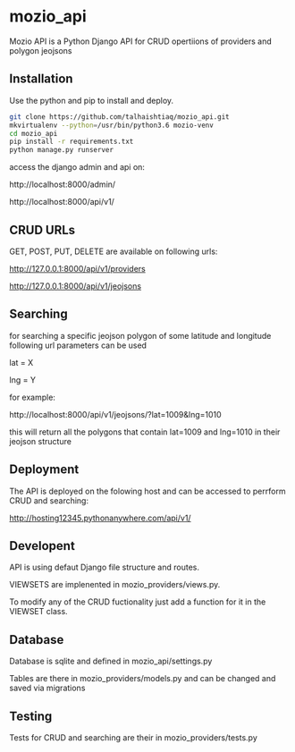 # mozio_api 
Mozio API is a Python Django  API for CRUD opertiions of providers and polygon jeojsons

## Installation

Use the python and pip to install and deploy.

```bash
git clone https://github.com/talhaishtiaq/mozio_api.git
mkvirtualenv --python=/usr/bin/python3.6 mozio-venv
cd mozio_api
pip install -r requirements.txt
python manage.py runserver
```
access the django admin and api on:

http://localhost:8000/admin/

http://localhost:8000/api/v1/

## CRUD URLs

GET, POST, PUT, DELETE are available on following urls:

http://127.0.0.1:8000/api/v1/providers

http://127.0.0.1:8000/api/v1/jeojsons

## Searching
for searching a specific jeojson polygon of some latitude and longitude following url parameters can be used

lat = X

lng = Y

for example:

http://localhost:8000/api/v1/jeojsons/?lat=1009&lng=1010

this will return all the polygons that contain lat=1009 and lng=1010 in their jeojson structure

## Deployment

The API is deployed on the folowing host and can be accessed to perrform CRUD and searching:

http://hosting12345.pythonanywhere.com/api/v1/


## Developent

API is using defaut Django file structure and routes.

VIEWSETS are implenented in mozio_providers/views.py.

To modify any of the CRUD fuctionality just add a function for it in the VIEWSET class.

## Database

Database is sqlite and defined in mozio_api/settings.py

Tables are there in mozio_providers/models.py and can be changed and saved via migrations

## Testing 

Tests for CRUD and searching are their in  mozio_providers/tests.py




